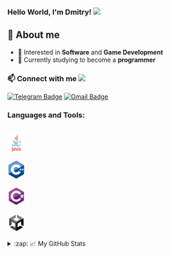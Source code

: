 ### Hello World, I'm Dmitry!  <img src = "https://raw.githubusercontent.com/MartinHeinz/MartinHeinz/master/wave.gif" width = 26px>

## 📖 About me
- 👀 Interested in **Software** and **Game Development**
- 🌱 Currently studying to become a **programmer**

### 📫 Connect with me <img src='https://raw.githubusercontent.com/ShahriarShafin/ShahriarShafin/main/Assets/handshake.gif' width="40px">

[![Telegram Badge](https://img.shields.io/badge/-Justet-blue?style=flat&logo=Telegram&logoColor=white)](https://t.me/Justet)
[![Gmail Badge](https://img.shields.io/badge/-Gmail-red?style=flat&logo=Gmail&logoColor=white)](mailto:dimfisl33t@gmail.com)
<br />

### Languages and Tools:

<code><a> <img src="https://raw.githubusercontent.com/devicons/devicon/master/icons/java/java-original-wordmark.svg" alt="java" width="40" height="40"/> </a></code>
<code><a> <img src="https://raw.githubusercontent.com/devicons/devicon/master/icons/cplusplus/cplusplus-original.svg" alt="cplusplus" width="40" height="40"/> </a></code>
<code><a> <img src ="https://raw.githubusercontent.com/devicons/devicon/master/icons/csharp/csharp-original.svg" alt="csharp" width="40" height="40"/> </a></code>
<code><a> <img src ="https://raw.githubusercontent.com/devicons/devicon/master/icons/unity/unity-original.svg" alt="unity" width="40" height="40"/> </a></code>

<details>
  <summary>:zap: 📈 My GitHub Stats </summary>
  <p align="center"> <img src="https://github-readme-stats.vercel.app/api?username=justetsky&show_icons=true&theme=dracula" alt="aayushisah" />
</details>
